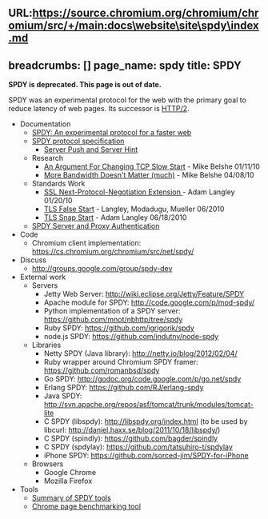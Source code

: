 URL:https://source.chromium.org/chromium/chromium/src/+/main:docs\website\site\spdy\index.md
---
breadcrumbs: []
page_name: spdy
title: SPDY
---

**SPDY is deprecated. This page is out of date.**

SPDY was an experimental protocol for the web with the primary goal to reduce
latency of web pages. Its successor is
[HTTP/2](http://httpwg.org/specs/rfc7540.html).

*   Documentation
    *   [SPDY: An experimental protocol for a faster
                web](/spdy/spdy-whitepaper)
    *   [SPDY protocol specification](/spdy/spdy-protocol)
        *   [Server Push and Server
                    Hint](/spdy/link-headers-and-server-hint)
    *   Research
        *   [An Argument For Changing TCP Slow
                    Start](/spdy/An_Argument_For_Changing_TCP_Slow_Start.pdf) -
                    Mike Belshe 01/11/10
        *   [More Bandwidth Doesn't Matter
                    (much)](http://docs.google.com/a/chromium.org/viewer?a=v&pid=sites&srcid=Y2hyb21pdW0ub3JnfGRldnxneDoxMzcyOWI1N2I4YzI3NzE2)
                    - Mike Belshe 04/08/10
    *   Standards Work
        *   [SSL Next-Protocol-Negotiation Extension
                    ](http://tools.ietf.org/html/draft-agl-tls-nextprotoneg-00.html)-
                    Adam Langley 01/20/10
        *   [TLS False
                    Start](https://tools.ietf.org/html/draft-bmoeller-tls-falsestart-00)
                    - Langley, Modadugu, Mueller 06/2010
        *   [TLS Snap
                    Start](http://tools.ietf.org/html/draft-agl-tls-snapstart-00)
                    - Adam Langley 06/18/2010
    *   [SPDY Server and Proxy
                Authentication](/spdy/spdy-authentication)
*   Code
    *   Chromium client implementation:
                <https://cs.chromium.org/chromium/src/net/spdy/>
*   Discuss
    *   <http://groups.google.com/group/spdy-dev>
*   External work
    *   Servers
        *   Jetty Web Server:
                    <http://wiki.eclipse.org/Jetty/Feature/SPDY>
        *   Apache module for SPDY: <http://code.google.com/p/mod-spdy/>
        *   Python implementation of a SPDY server:
                    <https://github.com/mnot/nbhttp/tree/spdy>
        *   Ruby SPDY: <https://github.com/igrigorik/spdy>
        *   node.js SPDY: <https://github.com/indutny/node-spdy>
    *   Libraries
        *   Netty SPDY (Java library):
                    <http://netty.io/blog/2012/02/04/>
        *   Ruby wrapper around Chromium SPDY framer:
                    <https://github.com/romanbsd/spdy>
        *   Go SPDY: <http://godoc.org/code.google.com/p/go.net/spdy>
        *   Erlang SPDY: <https://github.com/RJ/erlang-spdy>
        *   Java SPDY:
                    <http://svn.apache.org/repos/asf/tomcat/trunk/modules/tomcat-lite>
        *   C SPDY (libspdy): <http://libspdy.org/index.html> (to be
                    used by libcurl:
                    <http://daniel.haxx.se/blog/2011/10/18/libspdy/>)
        *   C SPDY (spindly): <https://github.com/bagder/spindly>
        *   C SPDY (spdylay): <https://github.com/tatsuhiro-t/spdylay>
        *   iPhone SPDY: <https://github.com/sorced-jim/SPDY-for-iPhone>
    *   Browsers
        *   Google Chrome
        *   Mozilla Firefox
*   Tools
    *   [Summary of SPDY tools](/spdy/spdy-tools-and-debugging)
    *   [Chrome page benchmarking
                tool](/developers/design-documents/extensions/how-the-extension-system-works/chrome-benchmarking-extension)
